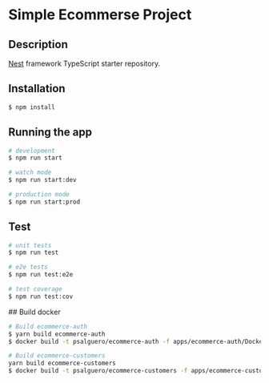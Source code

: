 # Simple Ecommerse Project

## Description

[Nest](https://github.com/nestjs/nest) framework TypeScript starter repository.

## Installation

```bash
$ npm install
```

## Running the app

```bash
# development
$ npm run start

# watch mode
$ npm run start:dev

# production mode
$ npm run start:prod
```

## Test

```bash
# unit tests
$ npm run test

# e2e tests
$ npm run test:e2e

# test coverage
$ npm run test:cov
```
## Build docker

```bash
# Build ecommerce-auth
$ yarn build ecommerce-auth
$ docker build -t psalguero/ecommerce-auth -f apps/ecommerce-auth/Dockerfile .

# Build ecommerce-customers
yarn build ecommerce-customers
$ docker build -t psalguero/ecommerce-customers -f apps/ecommerce-customers/Dockerfile .
```